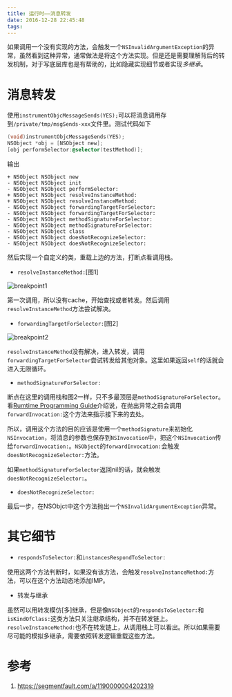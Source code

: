 ```yaml
---
title: 运行时——消息转发
date: 2016-12-28 22:45:48
tags:
---
```


如果调用一个没有实现的方法，会触发一个`NSInvalidArgumentException`的异常，虽然看到这种异常，通常做法是将这个方法实现。但是还是需要理解背后的转发机制，对于写底层库也是有帮助的，比如隐藏实现细节或者实现*多继承*。

# 消息转发
使用`instrumentObjcMessageSends(YES);`可以将消息调用存到`/private/tmp/msgSends-xxx`文件里。测试代码如下
``` objectivec
(void)instrumentObjcMessageSends(YES);
NSObject *obj = [NSObject new];
[obj performSelector:@selector(testMethod)];
```

输出
```
+ NSObject NSObject new
- NSObject NSObject init
- NSObject NSObject performSelector:
+ NSObject NSObject resolveInstanceMethod:
+ NSObject NSObject resolveInstanceMethod:
- NSObject NSObject forwardingTargetForSelector:
- NSObject NSObject forwardingTargetForSelector:
- NSObject NSObject methodSignatureForSelector:
- NSObject NSObject methodSignatureForSelector:
- NSObject NSObject class
- NSObject NSObject doesNotRecognizeSelector:
- NSObject NSObject doesNotRecognizeSelector:
```

然后实现一个自定义的类，重载上边的方法，打断点看调用栈。

- `resolveInstanceMethod:`[图1]

![breakpoint1](/images/runtime1-break1.png)

第一次调用，所以没有cache，开始查找或者转发。然后调用`resolveInstanceMethod`方法尝试解决。

- `forwardingTargetForSelector:`[图2]

![breakpoint2](/images/runtime1-break2.png)

`resolveInstanceMethod`没有解决，进入转发，调用`forwardingTargetForSelector`尝试转发给其他对象。这里如果返回`self`的话就会进入无限循环。

- `methodSignatureForSelector:`

断点在这里的调用栈和图2一样，只不多最顶层是`methodSignatureForSelector`。看[Rumtime Programming Guide](https://developer.apple.com/library/content/documentation/Cocoa/Conceptual/ObjCRuntimeGuide/Introduction/Introduction.html)介绍说，在抛出异常之前会调用`forwardInvocation:`这个方法来指示接下来的去处。

所以，调用这个方法的目的应该是使用一个`methodSignature`来初始化`NSInvocation`，将消息的参数也保存到`NSInvocation`中，把这个`NSInvocation`传给`forwardInvocation:`。`NSObject`的`forwardInvocation:`会触发`doesNotRecognizeSelector:`方法。

如果`methodSignatureForSelector`返回nil的话，就会触发`doesNotRecognizeSelector:`。

- `doesNotRecognizeSelector:`

最后一步，在NSObjct中这个方法抛出一个`NSInvalidArgumentException`异常。

# 其它细节

- `respondsToSelector:`和`instancesRespondToSelector:`

使用这两个方法判断时，如果没有该方法，会触发`resolveInstanceMethod:`方法，可以在这个方法动态地添加IMP。

- 转发与继承

虽然可以用转发模仿[多]继承，但是像`NSObject`的`respondsToSelector:`和`isKindOfClass:`这类方法只关注继承结构，并不在转发链上。`resolveInstanceMethod:`也不在转发链上，从调用栈上可以看出。所以如果需要尽可能的模拟多继承，需要依照转发逻辑重载这些方法。

# 参考
1. https://segmentfault.com/a/1190000004202319